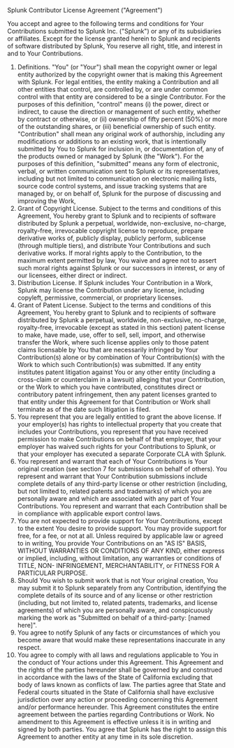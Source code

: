 Splunk Contributor License Agreement ("Agreement")

You accept and agree to the following terms and conditions for Your Contributions submitted to Splunk Inc. ("Splunk") or any of its subsidiaries or affiliates. Except for the license granted herein to Splunk and recipients of software distributed by Splunk, You reserve all right, title, and interest in and to Your Contributions.
1. Definitions.
"You" (or "Your") shall mean the copyright owner or legal entity authorized by the copyright owner that is making this Agreement with Splunk. For legal entities, the entity making a Contribution and all other entities that control, are controlled by, or are under common control with that entity are considered to be a single Contributor. For the purposes of this definition, "control" means (i) the power, direct or indirect, to cause the direction or management of such entity, whether by contract or otherwise, or (ii) ownership of fifty percent (50%) or more of the outstanding shares, or (iii) beneficial ownership of such entity.
"Contribution" shall mean any original work of authorship, including any modifications or additions to an existing work, that is intentionally submitted by You to Splunk for inclusion in, or documentation of, any of the products owned or managed by Splunk (the "Work"). For the purposes of this definition, "submitted" means any form of electronic, verbal, or written communication sent to Splunk or its representatives, including but not limited to communication on electronic mailing lists, source code control systems, and issue tracking systems that are managed by, or on behalf of, Splunk for the purpose of discussing and improving the Work, 
2. Grant of Copyright License. Subject to the terms and conditions of this Agreement, You hereby grant to Splunk and to recipients of software distributed by Splunk a perpetual, worldwide, non-exclusive, no-charge, royalty-free, irrevocable copyright license to reproduce, prepare derivative works of, publicly display, publicly perform, sublicense (through multiple tiers), and distribute Your Contributions and such derivative works. If moral rights apply to the Contribution, to the maximum extent permitted by law, You waive and agree not to assert such moral rights against Splunk or our successors in interest, or any of our licensees, either direct or indirect.
3. Distribution License.  If Splunk includes Your Contribution in a Work, Splunk may license the Contribution under any license, including copyleft, permissive, commercial, or proprietary licenses. 
4. Grant of Patent License. Subject to the terms and conditions of this Agreement, You hereby grant to Splunk and to recipients of software distributed by Splunk a perpetual, worldwide, non-exclusive, no-charge, royalty-free, irrevocable (except as stated in this section) patent license to make, have made, use, offer to sell, sell, import, and otherwise transfer the Work, where such license applies only to those patent claims licensable by You that are necessarily infringed by Your Contribution(s) alone or by combination of Your Contribution(s) with the Work to which such Contribution(s) was submitted. If any entity institutes patent litigation against You or any other entity (including a cross-claim or counterclaim in a lawsuit) alleging that your Contribution, or the Work to which you have contributed, constitutes direct or contributory patent infringement, then any patent licenses granted to that entity under this Agreement for that Contribution or Work shall terminate as of the date such litigation is filed.
5. You represent that you are legally entitled to grant the above license. If your employer(s) has rights to intellectual property that you create that includes your Contributions, you represent that you have received permission to make Contributions on behalf of that employer, that your employer has waived such rights for your Contributions to Splunk, or that your employer has executed a separate Corporate CLA with Splunk.
6. You represent and warrant that each of Your Contributions is Your original creation (see section 7 for submissions on behalf of others). You represent and warrant that Your Contribution submissions include complete details of any third-party license or other restriction (including, but not limited to, related patents and trademarks) of which you are personally aware and which are associated with any part of Your Contributions. You represent and warrant that each Contribution shall be in compliance with applicable export control laws.
7. You are not expected to provide support for Your Contributions, except to the extent You desire to provide support. You may provide support for free, for a fee, or not at all. Unless required by applicable law or agreed to in writing, You provide Your Contributions on an "AS IS" BASIS, WITHOUT WARRANTIES OR CONDITIONS OF ANY KIND, either express or implied, including, without limitation, any warranties or conditions of TITLE, NON- INFRINGEMENT, MERCHANTABILITY, or FITNESS FOR A PARTICULAR PURPOSE.
8. Should You wish to submit work that is not Your original creation, You may submit it to Splunk separately from any Contribution, identifying the complete details of its source and of any license or other restriction (including, but not limited to, related patents, trademarks, and license agreements) of which you are personally aware, and conspicuously marking the work as "Submitted on behalf of a third-party: [named here]".
9. You agree to notify Splunk of any facts or circumstances of which you become aware that would make these representations inaccurate in any respect.
10. You agree to comply with all laws and regulations applicable to You in the conduct of Your actions under this Agreement. This Agreement and the rights of the parties hereunder shall be governed by and construed in accordance with the laws of the State of California excluding that body of laws known as conflicts of law. The parties agree that State and Federal courts situated in the State of California shall have exclusive jurisdiction over any action or proceeding concerning this Agreement and/or performance hereunder. This Agreement constitutes the entire agreement between the parties regarding Contributions or Work. No amendment to this Agreement is effective unless it is in writing and signed by both parties. You agree that Splunk has the right to assign this Agreement to another entity at any time in its sole discretion.
